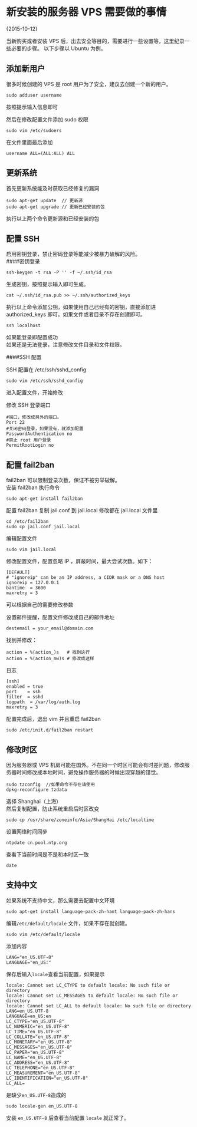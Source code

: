 # 新安装的服务器 VPS 需要做的事情
{2015-10-12}

当新购买或者安装 VPS 后，出去安全等目的，需要进行一些设置等，这里纪录一些必要的步骤。
以下步骤以 Ubuntu 为例。

## 添加新用户

很多时候创建的 VPS 是 root 用户为了安全，建议去创建一个新的用户。
 
    sudo adduser username


按照提示输入信息即可

然后在修改配置文件添加 sudo 权限

    sudo vim /etc/sudoers

在文件里面最后添加


    username ALL=(ALL:ALL) ALL

## 更新系统

首先更新系统能及时获取已经修复的漏洞  


    sudo apt-get update  // 更新源
    sudo apt-get upgrade // 更新已经安装的包


执行以上两个命令更新源和已经安装的包  

## 配置 SSH

启用密钥登录，禁止密码登录等能减少被暴力破解的风险。  
####密钥登录


    ssh-keygen -t rsa -P '' -f ~/.ssh/id_rsa


生成密钥，按照提示输入即可生成。

    cat ~/.ssh/id_rsa.pub >> ~/.ssh/authorized_keys


执行以上命令添加公钥，如果使用自己已经有的密钥，直接添加进 authorized_keys 即可。如果文件或者目录不存在创建即可。

    ssh localhost

如果能登录即配置成功  
如果还是无法登录，注意修改文件目录和文件权限。

####SSH 配置

SSH 配置在 /etc/ssh/sshd_config  

    sudo vim /etc/ssh/sshd_config

进入配置文件，开始修改  

修改 SSH 登录端口


    #端口，修改成另外的端口。
    Port 22
    #关闭密码登录，如果没有，就添加配置
    PasswordAuthentication no  
    #禁止 root 用户登录
    PermitRootLogin no

## 配置 fail2ban

fail2ban 可以限制登录次数，保证不被穷举破解。  
安装 fail2ban 执行命令

    sudo apt-get install fail2ban


配置 fail2ban 复制 jail.conf 到 jail.local 修改都在 jail.local 文件里


    cd /etc/fail2ban
    sudo cp jail.conf jail.local


编辑配置文件

    sudo vim jail.local


修改配置文件，配置忽略 IP ，屏蔽时间，最大尝试次数。如下：


    [DEFAULT]
    # "ignoreip" can be an IP address, a CIDR mask or a DNS host
    ignoreip = 127.0.0.1
    bantime  = 3600
    maxretry = 3

可以根据自己的需要修改参数  

设置邮件提醒，配置文件修改成自己的邮件地址  


    destemail = your_email@domain.com


找到并修改：


    action = %(action_)s   # 找到这行
    action = %(action_mw)s # 修改成这样


日志


    [ssh]
    enabled = true
    port    = ssh
    filter  = sshd
    logpath  = /var/log/auth.log
    maxretry = 3


配置完成后，退出 vim 并且重启 fail2ban


    sudo /etc/init.d/fail2ban restart


## 修改时区

因为服务器或 VPS 机房可能在国外。不在同一个时区可能会有时差问题，修改服务器时间修改成本地时间，避免操作服务器的时候出现穿越的错觉。  

    sudo tzconfig  //如果命令不存在请使用
    dpkg-reconfigure tzdata  

选择 Shanghai（上海）  
然后复制配置，防止系统重启后时区改变  


    sudo cp /usr/share/zoneinfo/Asia/ShangHai /etc/localtime


设置网络时间同步


    ntpdate cn.pool.ntp.org

查看下当前时间是不是和本时区一致  


    date


## 支持中文

如果系统不支持中文，那么需要去配置中文环境  

    sudo apt-get install language-pack-zh-hant language-pack-zh-hans

编辑`/etc/default/locale` 文件，如果不存在就创建。

    sudo vim /etc/default/locale

添加内容

    LANG="en_US.UTF-8"
    LANGUAGE="en_US:"

保存后输入`locale`查看当前配置，如果提示

    locale: Cannot set LC_CTYPE to default locale: No such file or directory
    locale: Cannot set LC_MESSAGES to default locale: No such file or directory
    locale: Cannot set LC_ALL to default locale: No such file or directory
    LANG=en_US.UTF-8
    LANGUAGE=en_US:en
    LC_CTYPE="en_US.UTF-8"
    LC_NUMERIC="en_US.UTF-8"
    LC_TIME="en_US.UTF-8"
    LC_COLLATE="en_US.UTF-8"
    LC_MONETARY="en_US.UTF-8"
    LC_MESSAGES="en_US.UTF-8"
    LC_PAPER="en_US.UTF-8"
    LC_NAME="en_US.UTF-8"
    LC_ADDRESS="en_US.UTF-8"
    LC_TELEPHONE="en_US.UTF-8"
    LC_MEASUREMENT="en_US.UTF-8"
    LC_IDENTIFICATION="en_US.UTF-8"
    LC_ALL=

是缺少`en_US.UTF-8`造成的 

    sudo locale-gen en_US.UTF-8

安装 `en_US.UTF-8` 后查看当前配置 `locale` 就正常了。
